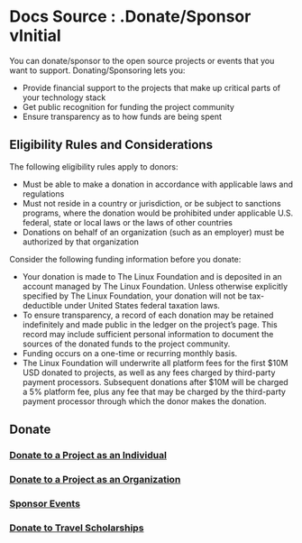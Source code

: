 # Docs Source : .Donate/Sponsor vInitial

You can donate/sponsor to the open source projects or events that you want to support. Donating/Sponsoring lets you:

* Provide financial support to the projects that make up critical parts of your technology stack
* Get public recognition for funding the project community
* Ensure transparency as to how funds are being spent

## Eligibility Rules and Considerations <a id="id-.Donate/SponsorvInitial-EligibilityRulesandConsiderations"></a>

The following eligibility rules apply to donors:

* Must be able to make a donation in accordance with applicable laws and regulations
* Must not reside in a country or jurisdiction, or be subject to sanctions programs, where the donation would be prohibited under applicable U.S. federal, state or local laws or the laws of other countries
* Donations on behalf of an organization \(such as an employer\) must be authorized by that organization

Consider the following funding information before you donate:

* Your donation is made to The Linux Foundation and is deposited in an account managed by The Linux Foundation. Unless otherwise explicitly specified by The Linux Foundation, your donation will not be tax-deductible under United States federal taxation laws.
* To ensure transparency, a record of each donation may be retained indefinitely and made public in the ledger on the project’s page. This record may include sufficient personal information to document the sources of the donated funds to the project community.
* Funding occurs on a one-time or recurring monthly basis.
* The Linux Foundation will underwrite all platform fees for the first $10M USD donated to projects, as well as any fees charged by third-party payment processors. Subsequent donations after $10M will be charged a 5% platform fee, plus any fee that may be charged by the third-party payment processor through which the donor makes the donation.

## Donate <a id="id-.Donate/SponsorvInitial-Donate"></a>

### [Donate to a Project as an Individual](docs-source-.donate-to-a-project-as-an-individual-vfuture.md)

### [Donate to a Project as an Organization](docs-source-.donate-to-a-project-as-an-organization-vinitial.md)

### [Sponsor Events](docs-source-.sponsor-events-vinitial.md)

### [Donate to Travel Scholarships](docs-source-.donate-to-travel-scholarships-vinitial.md)

